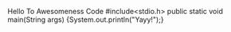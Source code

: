 Hello To Awesomeness
Code
#include<stdio.h>
public static void main(String args)
{System.out.println("Yayy!");}
